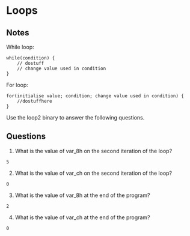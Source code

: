 # Loops

## Notes
While loop:
```
while(condition) {
    // dostuff
    // change value used in condition
}
```

For loop:
```
for(initialise value; condition; change value used in condition) {
    //dostuffhere
}
```

Use the loop2 binary to answer the following questions.
## Questions
1. What is the value of var_8h on the second iteration of the loop?
```
5
```

2. What is the value of var_ch on the second iteration of the loop?
```
0
```

3. What is the value of var_8h at the end of the program?
```
2
```

4. What is the value of var_ch at the end of the program?
```
0
```